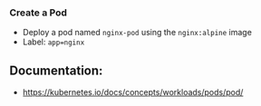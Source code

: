 ### Create a Pod

- Deploy a pod named `nginx-pod` using the `nginx:alpine` image
- Label: `app=nginx`

## Documentation:
- https://kubernetes.io/docs/concepts/workloads/pods/pod/